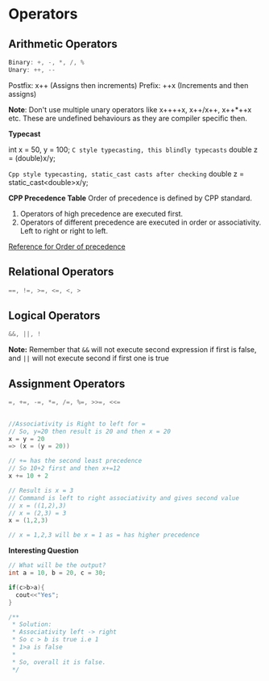 # Operators

## Arithmetic Operators

```cpp
Binary: +, -, *, /, %
Unary: ++, --
```

Postfix: x++ (Assigns then increments)
Prefix: ++x (Increments and then assigns)

**Note**: Don't use multiple unary operators like x++++x, x++/x++, x++\*++x etc. These are undefined behaviours as they are compiler specific then.

**Typecast**

int x = 50, y = 100;
`C style typecasting, this blindly typecasts`
double z = (double)x/y;

`Cpp style typecasting, static_cast casts after checking`
double z = static_cast\<double>x/y;

**CPP Precedence Table**
Order of precedence is defined by CPP standard.

1. Operators of high precedence are executed first.
2. Operators of different precedence are executed in order or associativity. Left to right or right to left.

[Reference for Order of precedence](https://en.cppreference.com/w/cpp/language/operator_precedence)

## Relational Operators

```cpp
==, !=, >=, <=, <, >
```

## Logical Operators

```cpp
&&, ||, !
```

**Note:** Remember that `&&` will not execute second expression if first is false, and `||` will not execute second if first one is true

## Assignment Operators

```cpp
=, +=, -=, *=, /=, %=, >>=, <<=
```

```cpp

//Associativity is Right to left for =
// So, y=20 then result is 20 and then x = 20
x = y = 20
=> (x = (y = 20))

// += has the second least precedence
// So 10+2 first and then x+=12
x += 10 + 2

// Result is x = 3
// Command is left to right associativity and gives second value
// x = ((1,2),3)
// x = (2,3) = 3
x = (1,2,3)

// x = 1,2,3 will be x = 1 as = has higher precedence
```

**Interesting Question**

```cpp
// What will be the output?
int a = 10, b = 20, c = 30;

if(c>b>a){
  cout<<"Yes";
}

/**
 * Solution:
 * Associativity left -> right
 * So c > b is true i.e 1
 * 1>a is false
 *
 * So, overall it is false.
 */
```
